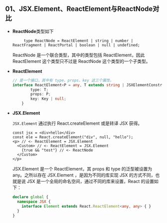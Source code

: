 ## 01、JSX.Element、ReactElement与ReactNode对比

* **ReactNode**类型如下

  `     type ReactNode = ReactElement | string | number | ReactFragment | ReactPortal | boolean | null | undefined;`

  ReactNode 是一个联合类型，其中的类型包括 ReactElement，因此ReactElement 这个类型只不过是 ReactNode 这个类型的一个子类型。

* **ReactElement**

  ```typescript
  // 是一个接口，其中有 type、props、key 这三个属性。
  interface ReactElement<P = any, T extends string | JSXElementConstructor<any> = string | JSXElementConstructor<any>> {
          type: T;
          props: P;
          key: Key | null;
      }
  ```

* **JSX.Element**

  `JSX.Element` 通过执行 React.createElement 或是转译 JSX 获得。

  ```tsx
  const jsx = <div>hello</div>
  const ele = React.createElement("div", null, "hello");
  <p> // <- ReactElement = JSX.Element
    <Custom> // <- ReactElement = JSX.Element
      {true && "test"} // <- ReactNode
    </Custom>
  </p>
  ```

  JSX.Element 是一个 ReactElement，其 props 和 type 的泛型被设置为 any。之所以存在 JSX.Element ，是因为不同的库实现 JSX 的方式不同，也就是说 JSX 是一个全局的命名空间，通过不同的库来设置，React 的设置如下：

  ```ts
  declare global {
    namespace JSX {
      interface Element extends React.ReactElement<any, any> { }
    }
  }
  ```

  